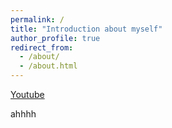 ```yaml
---
permalink: /
title: "Introduction about myself"
author_profile: true
redirect_from: 
  - /about/
  - /about.html
---
```


[Youtube](https://www.youtube.com/@gsythdli)

ahhhh
